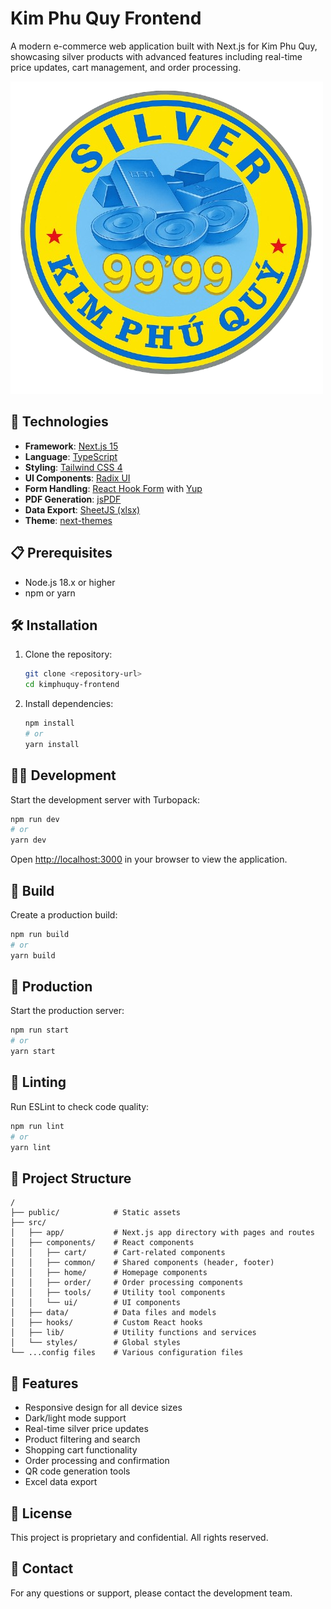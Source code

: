 # Kim Phu Quy Frontend

A modern e-commerce web application built with Next.js for Kim Phu Quy, showcasing silver products with advanced features including real-time price updates, cart management, and order processing.

![Kim Phu Quy Logo](/public/nls_logo_root2.png)

## 🚀 Technologies

- **Framework**: [Next.js 15](https://nextjs.org/)
- **Language**: [TypeScript](https://www.typescriptlang.org/)
- **Styling**: [Tailwind CSS 4](https://tailwindcss.com/)
- **UI Components**: [Radix UI](https://www.radix-ui.com/)
- **Form Handling**: [React Hook Form](https://react-hook-form.com/) with [Yup](https://github.com/jquense/yup)
- **PDF Generation**: [jsPDF](https://github.com/parallax/jsPDF)
- **Data Export**: [SheetJS (xlsx)](https://sheetjs.com/)
- **Theme**: [next-themes](https://github.com/pacocoursey/next-themes)

## 📋 Prerequisites

- Node.js 18.x or higher
- npm or yarn

## 🛠️ Installation

1. Clone the repository:
   ```bash
   git clone <repository-url>
   cd kimphuquy-frontend
   ```

2. Install dependencies:
   ```bash
   npm install
   # or
   yarn install
   ```

## 🏃‍♂️ Development

Start the development server with Turbopack:

```bash
npm run dev
# or
yarn dev
```

Open [http://localhost:3000](http://localhost:3000) in your browser to view the application.

## 🔨 Build

Create a production build:

```bash
npm run build
# or
yarn build
```

## 🚀 Production

Start the production server:

```bash
npm run start
# or
yarn start
```

## 🧪 Linting

Run ESLint to check code quality:

```bash
npm run lint
# or
yarn lint
```

## 📁 Project Structure

```
/
├── public/            # Static assets
├── src/
│   ├── app/           # Next.js app directory with pages and routes
│   ├── components/    # React components
│   │   ├── cart/      # Cart-related components
│   │   ├── common/    # Shared components (header, footer)
│   │   ├── home/      # Homepage components
│   │   ├── order/     # Order processing components
│   │   ├── tools/     # Utility tool components
│   │   └── ui/        # UI components
│   ├── data/          # Data files and models
│   ├── hooks/         # Custom React hooks
│   ├── lib/           # Utility functions and services
│   └── styles/        # Global styles
└── ...config files    # Various configuration files
```

## 🌟 Features

- Responsive design for all device sizes
- Dark/light mode support
- Real-time silver price updates
- Product filtering and search
- Shopping cart functionality
- Order processing and confirmation
- QR code generation tools
- Excel data export

## 📄 License

This project is proprietary and confidential. All rights reserved.

## 👥 Contact

For any questions or support, please contact the development team.